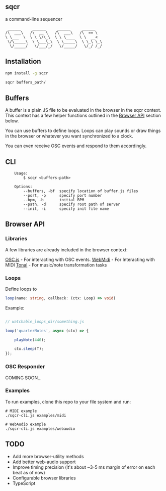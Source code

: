 ## sqcr

a command-line sequencer 

```
 ______     ______     ______     ______
/\  ___\   /\  __ \   /\  ___\   /\  == \
\ \___  \  \ \ \/\_\  \ \ \____  \ \  __<
 \/\_____\  \ \___\_\  \ \_____\  \ \_\ \_\
  \/_____/   \/___/_/   \/_____/   \/_/ /_/

```

## Installation

```bash
npm install -g sqcr

sqcr buffers_path/
```

## Buffers
A buffer is a plain JS file to be evaluated in the browser in the sqcr context.  This context has a few helper functions outlined in the [Browser API]('#browser-api') section below.

You can use buffers to define loops.  Loops can play sounds or draw things in the browser or whatever you want synchronized to a clock.

You can even receive OSC events and respond to them accordingly.

## CLI
```
    Usage: 
        $ scqr <buffers-path>

    Options:
        --buffers, -bf  specify location of buffer.js files
        --port, -p      specify port number
        --bpm, -b       initial BPM
        --path, -d      specify root path of server
        --init, -i      specify init file name
```

## Browser API

### Libraries
A few libraries are already included in the browser context:

[OSC.js](https://github.com/colinbdclark/osc.js/) - For interacting with OSC events.
[WebMidi](https://github.com/djipco/webmidi) - For Interacting with MIDI
[Tonal](https://github.com/danigb/tonal) - For music/note transformation tasks

### Loops

Define loops to 

```typescript
loop(name: string, callback: (ctx: Loop) => void)
```

Example:

```javascript

// watchable_loops_dir/something.js

loop('quarterNotes', async (ctx) => {

    playNote(440);

    ctx.sleep(T);
});

```

### OSC Responder
COMING SOON...


### Examples

To run examples, clone this repo to your file system and run:

```
# MIDI example
./sqcr-cli.js examples/midi

# WebAudio example
./sqcr-cli.js examples/webaudio
```


## TODO
- Add more browser-utility methods
- Add better web-audio support
- Improve timing precision (it's about ~3-5 ms margin of error on each beat as of now)
- Configurable browser libraries
- TypeScript

